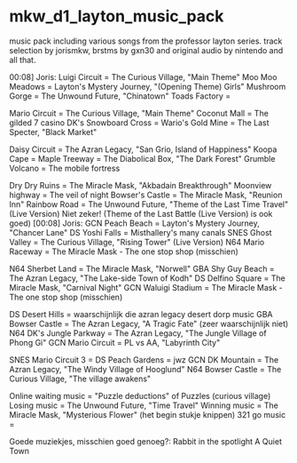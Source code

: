 # mkw_d1_layton_music_pack
music pack including various songs from the professor layton series. track selection by jorismkw, brstms by gxn30 and original audio by nintendo and all that.

00:08] Joris: Luigi Circuit = The Curious Village, "Main Theme"
Moo Moo Meadows = Layton's Mystery Journey, "(Opening Theme) Girls" 
Mushroom Gorge = The Unwound Future, "Chinatown"
Toads Factory = 


Mario Circuit = The Curious Village, "Main Theme"
Coconut Mall = The gilded 7 casino 
DK's Snowboard Cross = 
Wario's Gold Mine = The Last Specter, "Black Market"


Daisy Circuit = The Azran Legacy, "San Grio, Island of Happiness"
Koopa Cape = 
Maple Treeway = The Diabolical Box, "The Dark Forest"
Grumble Volcano = The mobile fortress


Dry Dry Ruins = The Miracle Mask, "Akbadain Breakthrough"
Moonview highway = The veil of night
Bowser's Castle = The Miracle Mask, "Reunion Inn"
Rainbow Road = The Unwound Future, "Theme of the Last Time Travel" (Live Version) Niet zeker! (Theme of the Last Battle (Live Version) is ook goed)
[00:08] Joris: GCN Peach Beach = Layton's Mystery Journey, "Chancer Lane"
DS Yoshi Falls = Misthallery's many canals
SNES Ghost Valley = The Curious Village, "Rising Tower" (Live Version) 
N64 Mario Raceway = The Miracle Mask - The one stop shop (misschien)


N64 Sherbet Land = The Miracle Mask, "Norwell"
GBA Shy Guy Beach = The Azran Legacy, "The Lake-side Town of Kodh"
DS Delfino Square = The Miracle Mask, "Carnival Night"
GCN Waluigi Stadium = The Miracle Mask - The one stop shop (misschien)


DS Desert Hills = waarschijnlijk die azran legacy desert dorp music
GBA Bowser Castle = The Azran Legacy, "A Tragic Fate" (zeer waarschijnlijk niet)
N64 DK's Jungle Parkway = The Azran Legacy, "The Jungle Village of Phong Gi"
GCN Mario Circuit = PL vs AA, "Labyrinth City"

SNES Mario Circuit 3 = 
DS Peach Gardens = jwz
GCN DK Mountain = The Azran Legacy, "The Windy Village of Hooglund"
N64 Bowser Castle = The Curious Village, "The village awakens"

Online waiting music = "Puzzle deductions" of Puzzles (curious village)
Losing music = The Unwound Future, "Time Travel"
Winning music = The Miracle Mask, "Mysterious Flower" (het begin stukje knippen)
321 go music = 


Goede muziekjes, misschien goed genoeg?:
Rabbit in the spotlight 
A Quiet Town
